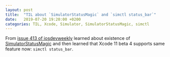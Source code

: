 ```yaml
---
layout: post
title:  "TIL about `SimulatorStatusMagic` and `simctl status_bar`"
date:   2019-07-20 19:20:00 +0200
categories: TIL, Xcode, Simulator, SimulatorStatusMagic, simctl
---
```

From [issue 413 of iosdevweekly](https://iosdevweekly.com/issues/413#start) learned about existence of [SimulatorStatusMagic](https://github.com/shinydevelopment/SimulatorStatusMagic) and then learned that Xcode 11 beta 4 supports same feature now: `simctl status_bar`.
